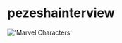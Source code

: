 # pezeshainterview


!['Marvel Characters'](https://github.com/mercykip/pezesha/blob/main/assets/images/marvel.jpeg) 
